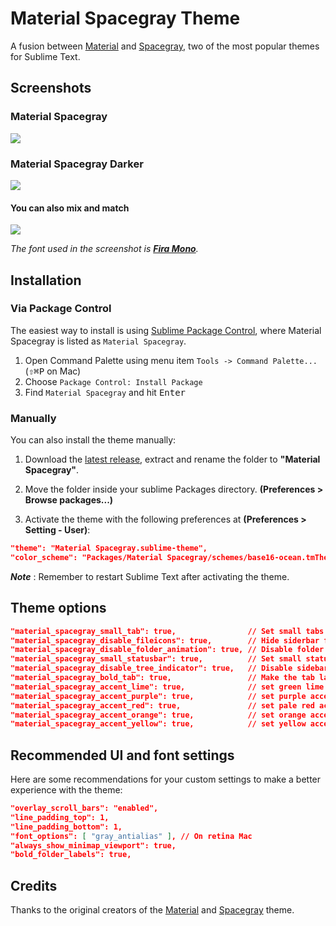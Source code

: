 # Material Spacegray Theme
A fusion between [Material](https://github.com/equinusocio/material-theme) and [Spacegray](https://github.com/kkga/spacegray), two of the most popular themes for Sublime Text.

## Screenshots

### Material Spacegray

![](https://raw.githubusercontent.com/saadq/Material-Spacegray/master/screenshots/Material-Spacegray.png?token=AFamZkMOMtkS--ADNagQYSBQuN9JJ3eJks5Vx7zKwA%3D%3D)

### Material Spacegray Darker

![](https://raw.githubusercontent.com/saadq/Material-Spacegray/master/screenshots/Material-Spacegray.png?token=AFamZkMOMtkS--ADNagQYSBQuN9JJ3eJks5Vx7zKwA%3D%3D)

#### You can also mix and match

![](https://raw.githubusercontent.com/saadq/Material-Spacegray/master/screenshots/Material-Spacegray.png?token=AFamZkMOMtkS--ADNagQYSBQuN9JJ3eJks5Vx7zKwA%3D%3D)

*The font used in the screenshot is [__Fira Mono__](https://mozilla.github.io/Fira/).*

## Installation

### Via Package Control

The easiest way to install is using [Sublime Package Control](https://sublime.wbond.net), where Material Spacegray is listed as `Material Spacegray`.

1. Open Command Palette using menu item `Tools -> Command Palette...` (<kbd>⇧</kbd><kbd>⌘</kbd><kbd>P</kbd> on Mac)
2. Choose `Package Control: Install Package`
3. Find `Material Spacegray` and hit <kbd>Enter</kbd>


### Manually

You can also install the theme manually:

1. Download the [latest release](https://github.com/saadq/Material-Spacegray/releases/latest), extract and rename the folder to **"Material Spacegray"**.

2. Move the folder inside your sublime Packages directory. **(Preferences > Browse packages...)**

3. Activate the theme with the following preferences at  **(Preferences > Setting - User)**:

```json
"theme": "Material Spacegray.sublime-theme",
"color_scheme": "Packages/Material Spacegray/schemes/base16-ocean.tmTheme",
```

***Note*** : Remember to restart Sublime Text after activating the theme.

## Theme options

```json
"material_spacegray_small_tab": true,                // Set small tabs
"material_spacegray_disable_fileicons": true,        // Hide siderbar file type icons
"material_spacegray_disable_folder_animation": true, // Disable folder animation
"material_spacegray_small_statusbar": true,          // Set small status bar
"material_spacegray_disable_tree_indicator": true,   // Disable sidebar file indicator
"material_spacegray_bold_tab": true,                 // Make the tab labels bolder
"material_spacegray_accent_lime": true,              // set green lime accent color
"material_spacegray_accent_purple": true,            // set purple accent color
"material_spacegray_accent_red": true,               // set pale red accent color
"material_spacegray_accent_orange": true,            // set orange accent color
"material_spacegray_accent_yellow": true,            // set yellow accent color
```

## Recommended UI and font settings
Here are some recommendations for your custom settings to make a better experience with the theme:

```json
"overlay_scroll_bars": "enabled",
"line_padding_top": 1,
"line_padding_bottom": 1,
"font_options": [ "gray_antialias" ], // On retina Mac
"always_show_minimap_viewport": true,
"bold_folder_labels": true,
```

## Credits
Thanks to the original creators of the [Material](https://github.com/equinusocio/material-theme) and [Spacegray](https://github.com/kkga/spacegray) theme.
